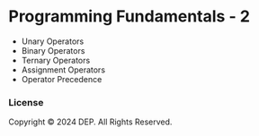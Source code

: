 # Programming Fundamentals - 2

- Unary Operators
- Binary Operators
- Ternary Operators
- Assignment Operators
- Operator Precedence

### License
Copyright &copy; 2024 DEP. All Rights Reserved.